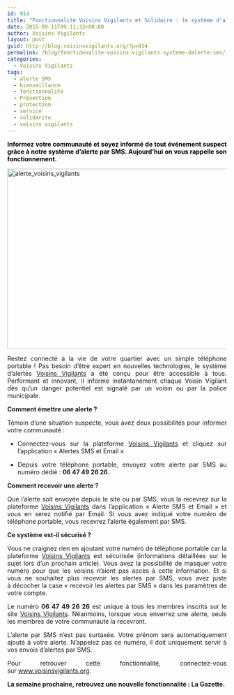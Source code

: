 ```yaml
---
id: 914
title: "Fonctionnalité Voisins Vigilants et Solidaire : le système d'alerte par SMS"
date: 2015-09-11T09:11:33+00:00
author: Voisins Vigilants
layout: post
guid: http://blog.voisinsvigilants.org/?p=914
permalink: /blog/fonctionnalite-voisins-vigilants-systeme-dalerte-sms/
categories:
  - Voisins Vigilants
tags:
  - alerte SMS
  - bienveillance
  - fonctionnalité
  - Prévention
  - protection
  - service
  - solidarite
  - voisins vigilants
---
```

<p style="text-align: justify;">
  <span style="color: #000000;"><strong>Informez votre communauté et soyez informé de tout événement suspect grâce à notre système d’alerte par SMS. Aujourd’hui on vous rappelle son fonctionnement.</strong></span>
</p>

<p style="text-align: justify;">
  <a href="http://blog.voisinsvigilants.org/wp-content/uploads/2015/08/alerte_voisins_vigilants.jpg"><img class="aligncenter  wp-image-915" src="http://blog.voisinsvigilants.org/wp-content/uploads/2015/08/alerte_voisins_vigilants.jpg" alt="alerte_voisins_vigilants" width="533" height="412" /></a>
</p>

<p style="text-align: justify;">
  Restez connecté à la vie de votre quartier avec un simple téléphone portable ! Pas besoin d&rsquo;être expert en nouvelles technologies, le système d&rsquo;alertes <a href="http://www.voisinsvigilants.org/">Voisins Vigilants</a> a été conçu pour être accessible à tous. Performant et innovant, il informe instantanément chaque Voisin Vigilant dès qu&rsquo;un danger potentiel est signalé par un voisin ou par la police municipale.
</p>

<p style="text-align: justify;">
  <strong>Comment émettre une alerte ?</strong>
</p>

<p style="text-align: justify;">
  Témoin d’une situation suspecte, vous avez deux possibilités pour informer votre communauté :
</p>

<ul style="text-align: justify;">
  <li>
    Connectez-vous sur la plateforme <a href="http://www.voisinsvigilants.org/">Voisins Vigilants</a> et cliquez sur l’application « Alertes SMS et Email »
  </li>
</ul>

<ul style="text-align: justify;">
  <li>
    Depuis votre téléphone portable, envoyez votre alerte par SMS au numéro dédié : <strong>06 47 49 26 26. </strong>
  </li>
</ul>

<p style="text-align: justify;">
  <strong>Comment recevoir une alerte ?</strong>
</p>

<p style="text-align: justify;">
  Que l&rsquo;alerte soit envoyée depuis le site ou par SMS, vous la recevrez sur la plateforme <a href="http://www.voisinsvigilants.org/">Voisins Vigilants</a> dans l’application « Alerte SMS et Email » et vous en serez notifié par Email. Si vous avez indiqué votre numéro de téléphone portable, vous recevrez l’alerte également par SMS.
</p>

<p style="text-align: justify;">
  <strong>Ce système est-il sécurisé ?</strong>
</p>

<p style="text-align: justify;">
  Vous ne craignez rien en ajoutant votre numéro de téléphone portable car la plateforme <a href="http://www.voisinsvigilants.org/">Voisins Vigilants</a> est sécurisée (informations détaillées sur le sujet lors d&rsquo;un prochain article). Vous avez la possibilité de masquer votre numéro pour que les voisins n&rsquo;aient pas accès à cette information. Et si vous ne souhaitez plus recevoir les alertes par SMS, vous avez juste à décocher la case « recevoir les alertes par SMS » dans les paramètres de votre compte.
</p>

<p style="text-align: justify;">
  Le numéro <strong>06 47 49 26 26</strong> est unique à tous les membres inscrits sur le site <a href="http://www.voisinsvigilants.org/">Voisins Vigilants</a>. Néanmoins, lorsque vous enverrez une alerte, seuls les membres de votre communauté la recevront.
</p>

<p style="text-align: justify;">
  L’alerte par SMS n’est pas surtaxée. Votre prénom sera automatiquement ajouté à votre alerte. N’appelez pas ce numéro, il doit uniquement servir à vos envois d’alertes par SMS.
</p>

<p style="text-align: justify;">
  Pour retrouver cette fonctionnalité, connectez-vous sur <a href="http://www.voisinsvigilants.org">www.voisinsvigilants.org</a>.
</p>

<p style="text-align: justify;">
  <strong>La semaine prochaine, retrouvez une nouvelle fonctionnalité : La Gazette.</strong>
</p>